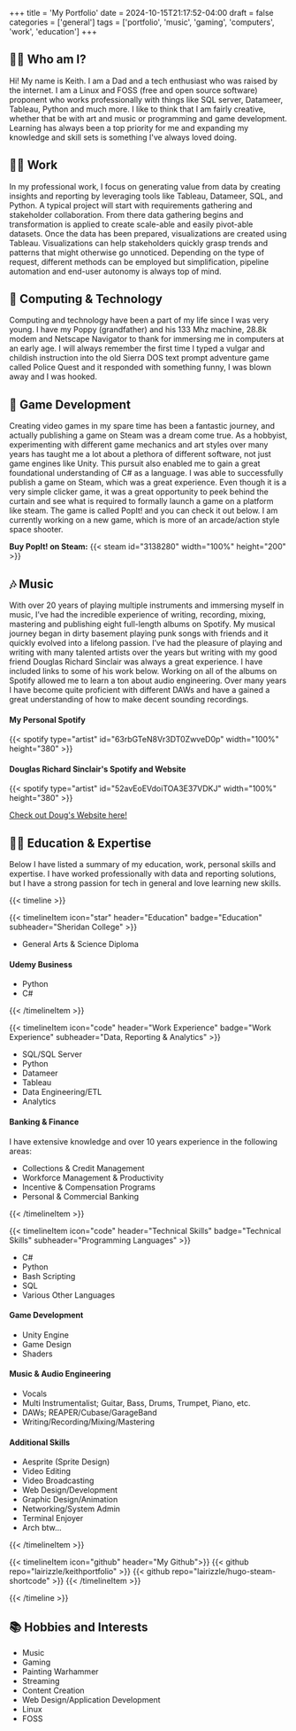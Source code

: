 +++
title = 'My Portfolio'
date = 2024-10-15T21:17:52-04:00
draft = false
categories = ['general']
tags = ['portfolio', 'music', 'gaming', 'computers', 'work', 'education']
+++

## :man_shrugging: Who am I?
Hi! My name is Keith. I am a Dad and a tech enthusiast who was raised by the internet. I am a Linux and FOSS (free and open source software) proponent who works professionally with things like SQL server, Datameer, Tableau, Python and much more. I like to think that I am fairly creative, whether that be with art and music or programming and game development. Learning has always been a top priority for me and expanding my knowledge and skill sets is something I've always loved doing.

## :man_office_worker: Work
In my professional work, I focus on generating value from data by creating insights and reporting by leveraging tools like Tableau, Datameer, SQL, and Python. A typical project will start with requirements gathering and stakeholder collaboration. From there data gathering begins and transformation is applied to create scale-able and easily pivot-able datasets. Once the data has been prepared, visualizations are created using Tableau. Visualizations can help stakeholders quickly grasp trends and patterns that might otherwise go unnoticed. Depending on the type of request, different methods can be employed but simplification, pipeline automation and end-user autonomy is always top of mind.

## 💾 Computing & Technology
Computing and technology have been a part of my life since I was very young. I have my Poppy (grandfather) and his 133 Mhz machine, 28.8k modem and Netscape Navigator to thank for immersing me in computers at an early age. I will always remember the first time I typed a vulgar and childish instruction into the old Sierra DOS text prompt adventure game called Police Quest and it responded with something funny, I was blown away and I was hooked.

## 👾 Game Development
Creating video games in my spare time has been a fantastic journey, and actually publishing a game on Steam was a dream come true. As a hobbyist, experimenting with different game mechanics and art styles over many years has taught me a lot about a plethora of different software, not just game engines like Unity. This pursuit also enabled me to gain a great foundational understanding of C# as a language. I was able to successfully publish a game on Steam, which was a great experience. Even though it is a very simple clicker game, it was a great opportunity to peek behind the curtain and see what is required to formally launch a game on a platform like steam. The game is called PopIt! and you can check it out below. I am currently working on a new game, which is more of an arcade/action style space shooter.

<b>Buy PopIt! on Steam:</b>
{{< steam id="3138280" width="100%" height="200" >}}

## 🎶 Music
With over 20 years of playing multiple instruments and immersing myself in music, I’ve had the incredible experience of writing, recording, mixing, mastering and publishing eight full-length albums on Spotify. My musical journey began in dirty basement playing punk songs with friends and it quickly evolved into a lifelong passion. I’ve had the pleasure of playing and writing with many talented artists over the years but writing with my good friend Douglas Richard Sinclair was always a great experience. I have included links to some of his work below. Working on all of the albums on Spotify allowed me to learn a ton about audio engineering. Over many years I have become quite proficient with different DAWs and have a gained a great understanding of how to make decent sounding recordings. 

<h4>My Personal Spotify</h4>

{{< spotify type="artist" id="63rbGTeN8Vr3DT0ZwveD0p" width="100%" height="380" >}}

<h4>Douglas Richard Sinclair's Spotify and Website</h4>
{{< spotify type="artist" id="52avEoEVdoiTOA3E37VDKJ" width="100%" height="380" >}}

<a href="https://www.rickstclair.com/">Check out Doug's Website here!</a>

## :man_student: Education & Expertise
Below I have listed a summary of my education, work, personal skills and expertise. I have worked professionally with data and reporting solutions, but I have a strong passion for tech in general and love learning new skills.

{{< timeline >}}

{{< timelineItem icon="star" header="Education" badge="Education" subheader="Sheridan College" >}}
<ul>
<li>General Arts & Science Diploma</li>
</ul>
<h4>Udemy Business</h4>
<ul>
<li>Python</li>
<li>C#</li>
</ul>
{{< /timelineItem >}}

{{< timelineItem icon="code" header="Work Experience" badge="Work Experience" subheader="Data, Reporting & Analytics" >}}
<ul>
<li>SQL/SQL Server</li>
<li>Python</li>
<li>Datameer</li>
<li>Tableau</li>
<li>Data Engineering/ETL</li>
<li>Analytics</li>
</ul>
<h4>Banking & Finance</h4>
I have extensive knowledge and over 10 years experience in the following areas:
<ul>
<li>Collections & Credit Management</li>
<li>Workforce Management & Productivity</li>
<li>Incentive & Compensation Programs</li>
<li>Personal & Commercial Banking</li>
</ul>
{{< /timelineItem >}}

{{< timelineItem icon="code" header="Technical Skills" badge="Technical Skills" subheader="Programming Languages" >}}
<ul>
<li>C#</li>
<li>Python</li>
<li>Bash Scripting</li>
<li>SQL</li>
<li>Various Other Languages</li>
</ul>
<h4>Game Development</h4>
<ul>
<li>Unity Engine</li>
<li>Game Design</li>
<li>Shaders</li>
</ul>
<h4>Music & Audio Engineering</h4>
<ul>
<li>Vocals</li>
<li>Multi Instrumentalist; Guitar, Bass, Drums, Trumpet, Piano, etc.</li>
<li>DAWs; REAPER/Cubase/GarageBand</li>
<li>Writing/Recording/Mixing/Mastering</li>
</ul>
<h4>Additional Skills</h4>
<ul>
<li>Aesprite (Sprite Design)</li>
<li>Video Editing</li>
<li>Video Broadcasting</li>
<li>Web Design/Development</li>
<li>Graphic Design/Animation</li>
<li>Networking/System Admin</li>
<li>Terminal Enjoyer</li>
<li>Arch btw...</li>
</ul>
{{< /timelineItem >}}

{{< timelineItem icon="github" header="My Github">}}
{{< github repo="lairizzle/keithportfolio" >}}
{{< github repo="lairizzle/hugo-steam-shortcode" >}}
{{< /timelineItem >}}

{{< /timeline >}}

## 📚 Hobbies and Interests
<ul>
<li>Music</li>
<li>Gaming</li>
<li>Painting Warhammer</li>
<li>Streaming</li>
<li>Content Creation</li>
<li>Web Design/Application Development</li>
<li>Linux</li>
<li>FOSS</li>
</ul>

